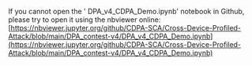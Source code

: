 If you cannot open the ' DPA_v4\_CDPA\_Demo.ipynb' notebook in Github, please try to open it using the nbviewer online: [https://nbviewer.jupyter.org/github/CDPA-SCA/Cross-Device-Profiled-Attack/blob/main/DPA_contest-v4/DPA_v4_CDPA_Demo.ipynb](https://nbviewer.jupyter.org/github/CDPA-SCA/Cross-Device-Profiled-Attack/blob/main/DPA_contest-v4/DPA_v4_CDPA_Demo.ipynb)